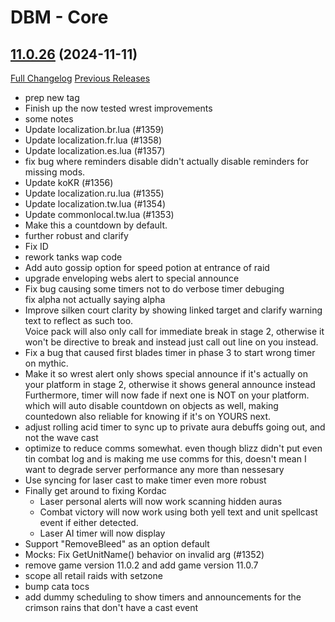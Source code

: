 # DBM - Core

## [11.0.26](https://github.com/DeadlyBossMods/DeadlyBossMods/tree/11.0.26) (2024-11-11)
[Full Changelog](https://github.com/DeadlyBossMods/DeadlyBossMods/compare/11.0.25...11.0.26) [Previous Releases](https://github.com/DeadlyBossMods/DeadlyBossMods/releases)

- prep new tag  
- Finish up the now tested wrest improvements  
- some notes  
- Update localization.br.lua (#1359)  
- Update localization.fr.lua (#1358)  
- Update localization.es.lua (#1357)  
- fix bug where reminders disable didn't actually disable reminders for missing mods.  
- Update koKR (#1356)  
- Update localization.ru.lua (#1355)  
- Update localization.tw.lua (#1354)  
- Update commonlocal.tw.lua (#1353)  
- Make this a countdown by default.  
- further robust and clarify  
- Fix ID  
- rework tanks wap code  
- Add auto gossip option for speed potion at entrance of raid  
- upgrade enveloping webs alert to special announce  
- Fix bug causing some timers not to do verbose timer debuging  
    fix alpha not actually saying alpha  
- Improve silken court clarity by showing linked target and clarify warning text to reflect as such too.  
    Voice pack will also only call for immediate break in stage 2, otherwise it won't be directive to break and instead just call out line on you instead.  
- Fix a bug that caused first blades timer in phase 3 to start wrong timer on mythic.  
- Make it so wrest alert only shows special announce if it's actually on your platform in stage 2, otherwise it shows general announce instead  
    Furthermore, timer will now fade if next one is NOT on your platform. which will auto disable countdown on objects as well, making countedown also reliable for knowing if it's on YOURS next.  
- adjust rolling acid timer to sync up to private aura debuffs going out, and not the wave cast  
- optimize to reduce comms somewhat. even though blizz didn't put even tin combat log and is making me use comms for this, doesn't mean I want to degrade server performance any more than nessesary  
- Use syncing for laser cast to make timer even more robust  
- Finally get around to fixing Kordac  
     - Laser personal alerts will now work scanning hidden auras  
     - Combat victory will now work using both yell text and unit spellcast event if either detected.  
     -  Laser AI timer will now display  
- Support "RemoveBleed" as an option default  
- Mocks: Fix GetUnitName() behavior on invalid arg (#1352)  
- remove game version 11.0.2 and add game version 11.0.7  
- scope all retail raids with setzone  
- bump cata tocs  
- add dummy scheduling to show timers and announcements for the crimson rains that don't have a cast event  
